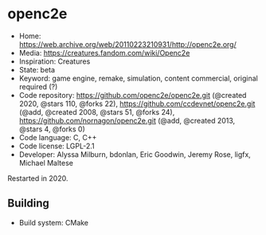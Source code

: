 # openc2e

- Home: https://web.archive.org/web/20110223210931/http://openc2e.org/
- Media: https://creatures.fandom.com/wiki/Openc2e
- Inspiration: Creatures
- State: beta
- Keyword: game engine, remake, simulation, content commercial, original required (?)
- Code repository: https://github.com/openc2e/openc2e.git (@created 2020, @stars 110, @forks 22), https://github.com/ccdevnet/openc2e.git (@add, @created 2008, @stars 51, @forks 24), https://github.com/nornagon/openc2e.git (@add, @created 2013, @stars 4, @forks 0)
- Code language: C, C++
- Code license: LGPL-2.1
- Developer: Alyssa Milburn, bdonlan, Eric Goodwin, Jeremy Rose, ligfx, Michael Maltese

Restarted in 2020.

## Building

- Build system: CMake
